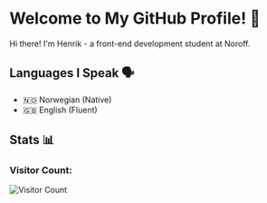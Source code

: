 # Welcome to My GitHub Profile! 👋

Hi there! I'm Henrik - a front-end development student at Noroff.

## Languages I Speak 🗣️

- 🇳🇴 Norwegian (Native)
- 🇬🇧 English (Fluent)

## Stats 📊

### Visitor Count:
![Visitor Count](https://profile-counter.glitch.me/bakek-lang/count.svg)

